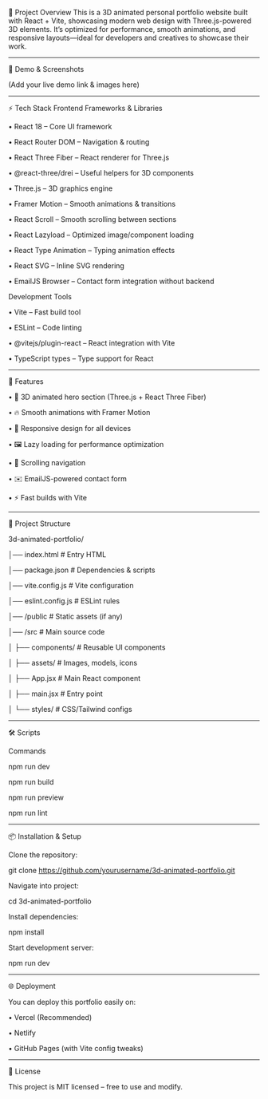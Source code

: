 📌 Project Overview
This is a 3D animated personal portfolio website built with React + Vite, showcasing modern web design with Three.js-powered 3D elements. It’s optimized for performance, smooth animations, and responsive layouts—ideal for developers and creatives to showcase their work.
________________________________________
📸 Demo & Screenshots

(Add your live demo link & images here)
________________________________________
⚡ Tech Stack
Frontend Frameworks & Libraries

•	React 18 – Core UI framework

•	React Router DOM – Navigation & routing

•	React Three Fiber – React renderer for Three.js

•	@react-three/drei – Useful helpers for 3D components

•	Three.js – 3D graphics engine

•	Framer Motion – Smooth animations & transitions

•	React Scroll – Smooth scrolling between sections

•	React Lazyload – Optimized image/component loading

•	React Type Animation – Typing animation effects

•	React SVG – Inline SVG rendering

•	EmailJS Browser – Contact form integration without backend

Development Tools

•	Vite – Fast build tool

•	ESLint – Code linting

•	@vitejs/plugin-react – React integration with Vite

•	TypeScript types – Type support for React
________________________________________
🚀 Features

•	🎨 3D animated hero section (Three.js + React Three Fiber)

•	🔥 Smooth animations with Framer Motion

•	📱 Responsive design for all devices

•	🖼️ Lazy loading for performance optimization

•	📜 Scrolling navigation

•	✉️ EmailJS-powered contact form

•	⚡ Fast builds with Vite
________________________________________
📂 Project Structure

3d-animated-portfolio/

│── index.html          # Entry HTML

│── package.json        # Dependencies & scripts

│── vite.config.js      # Vite configuration

│── eslint.config.js    # ESLint rules

│── /public             # Static assets (if any)

│── /src                # Main source code

│   ├── components/     # Reusable UI components

│   ├── assets/         # Images, models, icons

│   ├── App.jsx         # Main React component

│   ├── main.jsx        # Entry point

│   └── styles/         # CSS/Tailwind configs
________________________________________
🛠️ Scripts

Commands

npm run dev	

npm run build	

npm run preview	

npm run lint	
________________________________________
📦 Installation & Setup

Clone the repository:

git clone https://github.com/yourusername/3d-animated-portfolio.git

Navigate into project:

cd 3d-animated-portfolio

Install dependencies:

npm install

Start development server:

npm run dev
________________________________________
🌐 Deployment

You can deploy this portfolio easily on:

•	Vercel (Recommended)

•	Netlify

•	GitHub Pages (with Vite config tweaks)
________________________________________
📜 License

This project is MIT licensed – free to use and modify.

